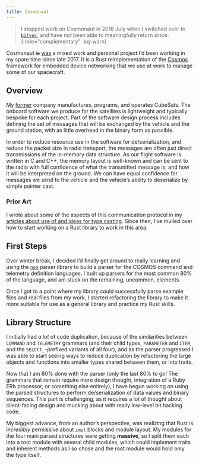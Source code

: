 ```yaml
---
title: Cosmonaut
---
```


> I stopped work on Cosmonaut in 2018 July when I switched over to [`bitvec`],
> and have not been able to meaningfully return since.
{:role="complementary" .bq-warn}

Cosmonaut ~~is~~ <ins>was</ins> a mixed work and personal project I’d been
working in my spare time since late 2017. It is a Rust reimplementation of the
[Cosmos][cosmos] framework for embedded device networking that we use at work to
manage some of our spacecraft.

## Overview

My <ins>former</ins> company manufactures, programs, and operates CubeSats. The
onboard software we produce for the satellites is lightweight and typically
bespoke for each project. Part of the software design process includes defining
the set of messages that will be exchanged by the vehicle and the ground
station, with as little overhead in the binary form as possible.

In order to reduce resource use in the software for de/serialization, and reduce
the packet size in radio transport, the messages are often just direct
transmissions of the in-memory data structure. As our flight software is written
in C and C++, the memory layout is well-known and can be sent to the radio with
full confidence of what the transmitted message is, and how it will be
interpreted on the ground. We can have equal confidence for messages we send to
the vehicle and the vehicle’s ability to deserialize by simple pointer cast.

### Prior Art

I wrote about some of the aspects of this communication protocol in my
[articles about use of and ideas for type casting][1]. Since then, I’ve mulled
over how to start working on a Rust library to work in this area.

## First Steps

Over winter break, I decided I’d finally get around to really learning and
using the [`nom`][nom] parser library to build a parser for the COSMOS command
and telemetry definition languages. I built up parsers for the most common 80%
of the language, and am stuck on the remaining, uncommon, elements.

Once I got to a point where my library could successfully parse example files
and real files from my work, I started refactoring the library to make it more
suitable for use as a general library and practice my Rust skills.

## Library Structure

I initially had *a lot* of code duplication, because of the similarities
between `COMMAND` and `TELEMETRY` grammars (and their child types, `PARAMETER`
and `ITEM`, and the `SELECT_`-prefixed variants of all four), and as the parser
progressed I was able to start seeing ways to reduce duplication by refactoring
the large objects and functions into smaller types shared between them, or into
traits.

Now that I am 80% done with the parser (only the last 80% to go! The grammars
that remain require more design thought, integration of a Ruby ERb processor, or
something else entirely), I have begun working on using the parsed structures to
perform de/serialization of data values and binary sequences. This part is
challenging, as it requires a lot of thought about client-facing design and
mucking about with really low-level bit hacking code.

My biggest advance, from an author’s perspective, was realizing that Rust is
*incredibly* permissive about `impl` blocks and module layout. My modules for
the four main parsed structures were getting **massive**, so I split them each
into a root module with several child modules, which could implement traits and
inherent methods as I so chose and the root module would hold only the type
itself.

[1]: /blog/type-theory/type-alchemy
[`bitvec`]: /crates/bitvec
[cosmos]: http://cosmosrb.com
[nom]: http://rust.unhandledexpression.com/nom/
